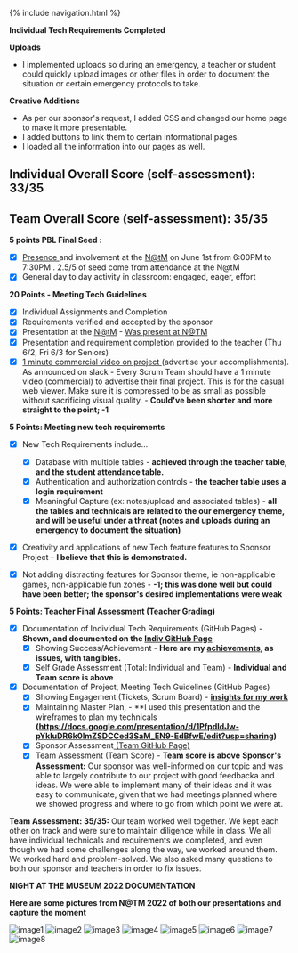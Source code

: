 {% include navigation.html %}

**Individual Tech Requirements Completed**

**Uploads**
* I implemented uploads so during an emergency, a teacher or student could quickly upload images or other files in order to document the situation or certain emergency protocols to take.

**Creative Additions**
* As per our sponsor's request, I added CSS and changed our home page to make it more presentable.
* I added buttons to link them to certain informational pages.
* I loaded all the information into our pages as well.

## Individual Overall Score (self-assessment): 33/35
## Team Overall Score (self-assessment): 35/35

**5 points PBL Final Seed :**
- [x] [Presence ](https://drive.google.com/drive/folders/1lThZgj7823OB-Gm02wiBhzQyqqxdW1H3?usp=sharing)and involvement at the [N@tM](mailto:N@tM) on June 1st from 6:00PM to 7:30PM . 2.5/5 of seed come from attendance at the N@tM
- [x] General day to day activity in classroom: engaged, eager, effort

**20 Points - Meeting Tech Guidelines**
- [x] Individual Assignments and Completion
- [x] Requirements verified and accepted by the sponsor
- [x] Presentation at the [N@tM](mailto:N@tM) - [Was present at N@TM](https://drive.google.com/drive/folders/1lThZgj7823OB-Gm02wiBhzQyqqxdW1H3?usp=sharing)
- [x] Presentation and requirement completion provided to the teacher (Thu 6/2, Fri 6/3 for Seniors)
- [x] [1 minute commercial video on project ](https://cs-p-hq.slack.com/files/U02BK3RNEKF/F03HXS3HBC2/image_from_ios.mov)(advertise your accomplishments).  As announced on slack - Every Scrum Team should have a 1 minute video (commercial) to advertise their final project. This is for the casual web viewer.  Make sure it is compressed to be as small as possible without sacrificing visual quality. - **Could've been shorter and more straight to the point; -1**

**5 Points: Meeting new tech requirements**
- [x] New Tech Requirements include...
  - [x] Database with multiple tables - **achieved through the teacher table, and the student attendance table.** 
  - [x] Authentication and authorization controls - **the teacher table uses a login requirement** 
  - [x] Meaningful Capture (ex: notes/upload and associated tables) - **all the tables and technicals are related to the our emergency theme, and will be useful under a threat (notes and uploads during an emergency to document the situation)** 
- [x] Creativity and applications of new Tech feature features to Sponsor Project - **I believe that this is demonstrated.** 
- [X] Not adding distracting features for Sponsor theme, ie non-applicable games, non-applicable fun zones - **-1; this was done well but could have been better; the sponsor's desired implementations were weak**


**5 Points: Teacher Final Assessment (Teacher Grading)**
- [x] Documentation of Individual Tech Requirements (GitHub Pages) - **Shown, and documented on the [Indiv GitHub Page](https://saumyapalk23.github.io/Saumya-Palakodety-Trimester-3-/)**
  - [x] Showing Success/Achievement - **Here are my [achievements](https://github.com/sarayu-pr11/saas/issues?q=is%3Aopen+assignee%3A%40me), as issues, with tangibles.**
  - [x] Self Grade Assessment (Total: Individual and Team) - **Individual and Team score is above**
- [x] Documentation of Project, Meeting Tech Guidelines (GitHub Pages)
  - [x] Showing Engagement (Tickets, Scrum Board) - **[insights for my work](https://github.com/sarayu-pr11/saas/graphs/contributors)**
  - [x] Maintaining Master Plan, - **I used this presentation and the wireframes to plan my technicals **(https://docs.google.com/presentation/d/1PfpdldJw-pYkluDR6k0ImZSDCCed3SaM_EN9-EdBfwE/edit?usp=sharing)**
  - [x] Sponsor Assessment[ (Team GitHub Page)](https://sarayu-pr11.github.io/saas/project_info)
  - [x] Team Assessment (Team Score) - **Team score is above**
**Sponsor's Assessment:** Our sponsor was well-informed on our topic and was able to largely contribute to our project with good feedbacka and ideas. We were able to implement many of their ideas and it was easy to communicate, given that we had meetings planned where we showed progress and where to go from which point we were at.

**Team Assessment: 35/35:** Our team worked well together. We kept each other on track and were sure to maintain diligence while in class. We all have individual technicals and requirements we completed, and even though we had some challenges along the way, we worked around them. We worked hard and problem-solved. We also asked many questions to both our sponsor and teachers in order to fix issues.

**NIGHT AT THE MUSEUM 2022 DOCUMENTATION**

**Here are some pictures from N@TM 2022 of both our presentations and capture the moment**

![image1](https://raw.githubusercontent.com/saumyapalk23/Saumya-Palakodety-Trimester-3-/00da2536d02736fd9ffda411d82e80bcd7efb4a3/20220601_183608_2.jpg)
![image2](https://raw.githubusercontent.com/saumyapalk23/Saumya-Palakodety-Trimester-3-/00da2536d02736fd9ffda411d82e80bcd7efb4a3/20220601_183612_2.jpg)
![image3](https://raw.githubusercontent.com/saumyapalk23/Saumya-Palakodety-Trimester-3-/00da2536d02736fd9ffda411d82e80bcd7efb4a3/IMG_3240.jpg)
![image4](https://raw.githubusercontent.com/saumyapalk23/Saumya-Palakodety-Trimester-3-/00da2536d02736fd9ffda411d82e80bcd7efb4a3/IMG_3243.jpg)
![image5](https://raw.githubusercontent.com/saumyapalk23/Saumya-Palakodety-Trimester-3-/00da2536d02736fd9ffda411d82e80bcd7efb4a3/IMG_3245.jpg)
![image6](https://raw.githubusercontent.com/saumyapalk23/Saumya-Palakodety-Trimester-3-/00da2536d02736fd9ffda411d82e80bcd7efb4a3/Image%20from%20iOS%20(10).jpg)
![image7](https://raw.githubusercontent.com/saumyapalk23/Saumya-Palakodety-Trimester-3-/00da2536d02736fd9ffda411d82e80bcd7efb4a3/Image%20from%20iOS%20(8).jpg)
![image8](https://raw.githubusercontent.com/saumyapalk23/Saumya-Palakodety-Trimester-3-/00da2536d02736fd9ffda411d82e80bcd7efb4a3/Image%20from%20iOS.jpg)
